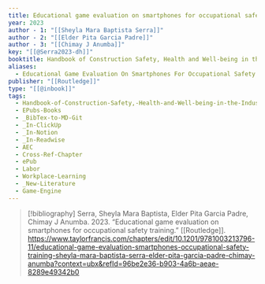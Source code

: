 ```yaml
---
title: Educational game evaluation on smartphones for occupational safety training
year: 2023
author - 1: "[[Sheyla Mara Baptista Serra]]"
author - 2: "[[Elder Pita Garcia Padre]]"
author - 3: "[[Chimay J Anumba]]"
key: "[[@Serra2023-dh]]"
booktitle: Handbook of Construction Safety, Health and Well-being in the Industry 4.0 Era
aliases:
  - Educational Game Evaluation On Smartphones For Occupational Safety Training
publisher: "[[Routledge]]"
type: "[[@inbook]]"
tags:
  - Handbook-of-Construction-Safety,-Health-and-Well-being-in-the-Industry-4-Era
  - EPubs-Books
  - _BibTex-to-MD-Git
  - _In-ClickUp
  - _In-Notion
  - _In-Readwise
  - AEC
  - Cross-Ref-Chapter
  - ePub
  - Labor
  - Workplace-Learning
  - _New-Literature
  - Game-Engine
---
```


> [!bibliography]
> Serra, Sheyla Mara Baptista, Elder Pita Garcia Padre, Chimay J Anumba. 2023. “Educational game evaluation on smartphones for occupational safety training.” [[Routledge]]. https://www.taylorfrancis.com/chapters/edit/10.1201/9781003213796-11/educational-game-evaluation-smartphones-occupational-safety-training-sheyla-mara-baptista-serra-elder-pita-garcia-padre-chimay-anumba?context=ubx&refId=96be2e36-b903-4a6b-aeae-8289e49342b0